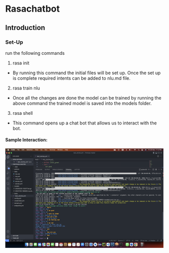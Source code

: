 # Rasachatbot
## Introduction

### Set-Up
run the following commands
1. rasa init
- By running this command the initial files will be set up. Once the set up is complete required intents can be added to nlu.md file.  
2. rasa train nlu
- Once all the changes are done the model can be trained by running the above command the trained model is saved into the models folder.
3. rasa shell
- This command opens up a chat bot that allows us to interact with the bot.

#### Sample Interaction:
<img src="./Screenshot 2022-11-25 at 7.12.21 PM.png" width="500" align="middle">


